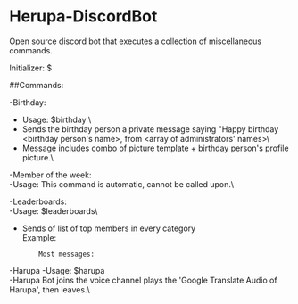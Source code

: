 # Herupa-DiscordBot
Open source discord bot that executes a collection of miscellaneous commands. 

Initializer: $

##Commands:

-Birthday:
  - Usage: $birthday <month-day-year>\
  - Sends the birthday person a private message saying "Happy birthday <birthday person's name>, from <array of administrators' names>\
  - Message includes combo of picture template + birthday person's profile picture.\
  
-Member of the week:\
  -Usage: This command is automatic, cannot be called upon.\
  
-Leaderboards:\
  -Usage: $leaderboards\
  - Sends of list of top members in every category\
    Example: 
    
            Most messages:

-Harupa
  -Usage: $harupa\
  -Harupa Bot joins the voice channel plays the 'Google Translate Audio of Harupa', then leaves.\
